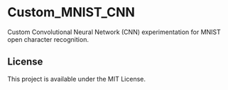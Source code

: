 # Custom_MNIST_CNN

Custom Convolutional Neural Network (CNN) experimentation for MNIST open character recognition.

## License

This project is available under the MIT License.
